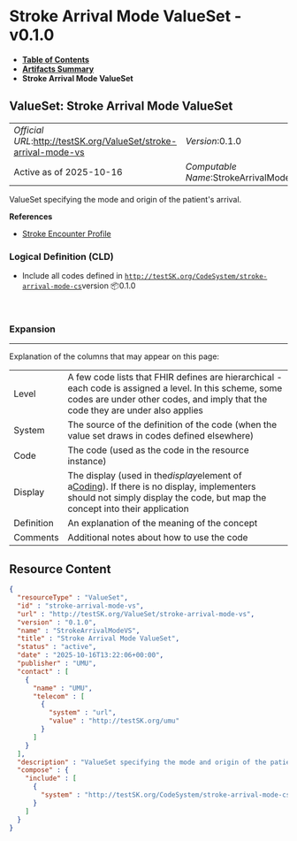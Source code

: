 # Stroke Arrival Mode ValueSet - v0.1.0

* [**Table of Contents**](toc.md)
* [**Artifacts Summary**](artifacts.md)
* **Stroke Arrival Mode ValueSet**

## ValueSet: Stroke Arrival Mode ValueSet 

| | |
| :--- | :--- |
| *Official URL*:http://testSK.org/ValueSet/stroke-arrival-mode-vs | *Version*:0.1.0 |
| Active as of 2025-10-16 | *Computable Name*:StrokeArrivalModeVS |

 
ValueSet specifying the mode and origin of the patient's arrival. 

 **References** 

* [Stroke Encounter Profile](StructureDefinition-stroke-encounter-profile.md)

### Logical Definition (CLD)

* Include all codes defined in [`http://testSK.org/CodeSystem/stroke-arrival-mode-cs`](CodeSystem-stroke-arrival-mode-cs.md)version 📦0.1.0

 

### Expansion

-------

 Explanation of the columns that may appear on this page: 

| | |
| :--- | :--- |
| Level | A few code lists that FHIR defines are hierarchical - each code is assigned a level. In this scheme, some codes are under other codes, and imply that the code they are under also applies |
| System | The source of the definition of the code (when the value set draws in codes defined elsewhere) |
| Code | The code (used as the code in the resource instance) |
| Display | The display (used in the*display*element of a[Coding](http://hl7.org/fhir/R5/datatypes.html#Coding)). If there is no display, implementers should not simply display the code, but map the concept into their application |
| Definition | An explanation of the meaning of the concept |
| Comments | Additional notes about how to use the code |



## Resource Content

```json
{
  "resourceType" : "ValueSet",
  "id" : "stroke-arrival-mode-vs",
  "url" : "http://testSK.org/ValueSet/stroke-arrival-mode-vs",
  "version" : "0.1.0",
  "name" : "StrokeArrivalModeVS",
  "title" : "Stroke Arrival Mode ValueSet",
  "status" : "active",
  "date" : "2025-10-16T13:22:06+00:00",
  "publisher" : "UMU",
  "contact" : [
    {
      "name" : "UMU",
      "telecom" : [
        {
          "system" : "url",
          "value" : "http://testSK.org/umu"
        }
      ]
    }
  ],
  "description" : "ValueSet specifying the mode and origin of the patient's arrival.",
  "compose" : {
    "include" : [
      {
        "system" : "http://testSK.org/CodeSystem/stroke-arrival-mode-cs"
      }
    ]
  }
}

```
